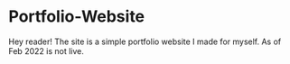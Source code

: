 # Portfolio-Website
Hey reader! The site is a simple portfolio website I made for myself. As of Feb 2022 is not live.
